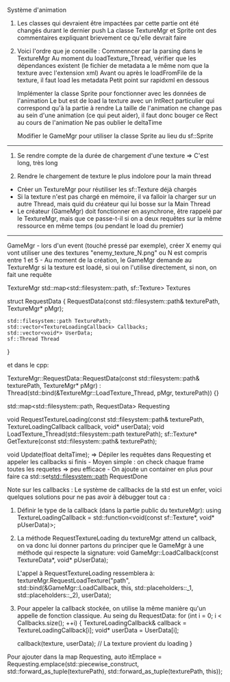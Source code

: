 Système d'animation

1. Les classes qui devraient être impactées par cette partie ont été changés durant le dernier push
   La classe TextureMgr et Sprite ont des commentaires expliquant brievement ce qu'elle devrait faire

2. Voici l'ordre que je conseille :
   Commenncer par la parsing dans le TextureMgr
   	Au moment du loadTexture_Thread, vérifier que les dépendances existent (le fichier de metadata a le même nom que la texture avec l'extension xml)
   	Avant ou après le loadFromFile de la texture, il faut load les metadata
   	Petit point sur rapidxml en dessous

   Implémenter la classe Sprite pour fonctionner avec les données de l'animation
   	Le but est de load la texture avec un IntRect particulier qui correspond qu'à la partie à rendre
   	La taille de l'animation ne change pas au sein d'une animation (ce qui peut aider), il faut donc bouger ce Rect au cours de l'animation
   	Ne pas oublier le deltaTime

   Modifier le GameMgr pour utiliser la classe Sprite au lieu du sf::Sprite


   







--------------


1. Se rendre compte de la durée de chargement d'une texture
  => C'est long, très long

2. Rendre le chargement de texture le plus indolore pour la main thread
  - Créer un TextureMgr pour réutiliser les sf::Texture déjà chargés
  - Si la texture n'est pas chargé en mémoire, il va falloir la charger sur un autre Thread, mais quid du créateur qui lui bosse sur la Main Thread
  - Le créateur (GameMgr) doit fonctionner en asynchrone, être rappelé par le TextureMgr, mais que ce passe-t-il si on a deux requêtes sur la même ressource en même temps (ou pendant le load du premier)

---------------
GameMgr
    - lors d'un event (touché pressé par exemple), créer X enemy qui vont utiliser une des textures "enemy_texture_N.png" ou N est compris entre 1 et 5
    - Au moment de la création, le GameMgr demande au TextureMgr si la texture est loadé, si oui on l'utilise directement, si non, on fait une requête

TextureMgr
  std::map<std::filesystem::path, sf::Texture> Textures

  struct RequestData
  {
    RequestData(const std::filesystem::path& texturePath, TextureMgr* pMgr);
  
    std::filesystem::path TexturePath;
    std::vector<TextureLoadingCallback> Callbacks;
    std::vector<void*> UserData;
    sf::Thread Thread
  }

et dans le cpp:

TextureMgr::RequestData::RequestData(const std::filesystem::path& texturePath, TextureMgr* pMgr) :
	Thread(std::bind(&TextureMgr::LoadTexture_Thread, pMgr, texturePath))
{}
  
  std::map<std::filesystem::path, RequestData> Requesting

  void RequestTextureLoading(const std::filesystem::path& texturePath, TextureLoadingCallback callback, void* userData);
  void LoadTexture_Thread(std::filesystem::path texturePath);
  sf::Texture* GetTexture(const std::filesystem::path& texturePath);

  void Update(float deltaTime);
    => Dépiler les requêtes dans Requesting et appeler les callbacks si finis
      - Moyen simple : on check chaque frame toutes les requetes => peu efficace
      - On ajoute un container en plus pour faire ca
        std::set<std::filesystem::path> RequestDone


Note sur les callbacks :
Le système de callbacks de la std est un enfer, voici quelques solutions pour ne pas avoir à débugger tout ca :
1. Définir le type de la callback (dans la partie public du textureMgr):
  	using TextureLoadingCallback = std::function<void(const sf::Texture*, void* pUserData)>;

2. La méthode  RequestTextureLoading du textureMgr attend un callback, on va donc lui donner
    partons du principer que le GameMgr à une méthode qui respecte la signature:
       void GameMgr::LoadCallback(const TextureData*, void* pUserData);

   L'appel à RequestTextureLoading ressemblera à:
     textureMgr.RequestLoadTexture("path", std::bind(&GameMgr::LoadCallback, this, std::placeholders::_1, std::placeholders::_2), userData);

3. Pour appeler la callback stockée, on utilise la même manière qu'un appelle de fonction classique. Au seing du RequestData:
  for (int i = 0; i < Callbacks.size(); ++i)
  {
    TextureLoadingCallback& callback = TextureLoadingCallback[i];
     void* userData = UserData[i];

     callback(texture, userData); // La texture provient du loading
  }


Pour ajouter dans la map Requesting, 
		auto itEmplace = Requesting.emplace(std::piecewise_construct,
			std::forward_as_tuple(texturePath),
			std::forward_as_tuple(texturePath, this));
